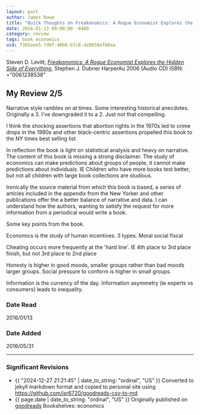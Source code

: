 ```yaml
---
layout: post
author: James Rowe
title: "Quick Thoughts on Freakonomics: A Rogue Economist Explores the Hidden Side of Everything"
date: 2016-01-13 00:00:00 -0400
category: review
tags: book economics
uid: 7385eee5-7d8f-40b6-b7c8-da9858af80aa
---
```


Steven D. Levitt, *[Freakonomics: A Rogue Economist Explores the Hidden Side of Everything](https://www.goodreads.com/book/show/1205)*, Stephen J. Dubner HarperAu 2006 (Audio CD) ISBN: ="0061238538"

## My Review 2/5

Narrative style rambles on at times. Some interesting historical anecdotes. Originally a 3. I've downgraded it to a 2. Just not that compelling.

I think the shocking assertions that abortion rights in the 1970s led to crime drops in the 1990s and other black-centric assertions propelled this book to the NY times best selling list.

In reflection the book is light on statistical analysis and heavy on narrative. The content of this book is missing a strong disclaimer. The study of economics can make predictions about groups of people, it cannot make predictions about individuals. IE Children who have more books test better, but not all children with large book collections are studious.

Ironically the source material from which this book is based, a series of articles included in the appendix from the New Yorker and other publications offer the a better balance of narrative and data. I can understand how the authors, wanting to satisfy the request for more information from a periodical would write a book.

Some key points from the book.

Economics is the study of human incentives. 3 types. Moral social fiscal

Cheating occurs more frequently at the 'hard line'. IE 4th place to 3rd place finish, but not 3rd place to 2nd place

Honesty is higher in good moods, smaller groups rather than bad moods larger groups. Social pressure to conform is higher in small groups.

Information is the currency of the day. Information asymmetry (ie experts vs consumers) leads to inequality.

### Date Read
2016/01/13

### Date Added
2016/05/31

---

### Significant Revisions

- {{ "2024-12-27 21:21:45" | date_to_string: "ordinal", "US" }} Converted to jekyll markdown format and copied to personal site using <https://github.com/jsr6720/goodreads-csv-to-md>
- {{ page.date | date_to_string: "ordinal", "US" }} Originally published on [goodreads](https://www.goodreads.com) Bookshelves: economics